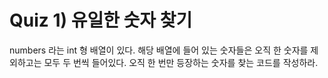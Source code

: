 # Quiz 1) 유일한 숫자 찾기
numbers 라는 int 형 배열이 있다. 해당 배열에 들어 있는 숫자들은 오직 한 숫자를 제외하고는 모두 두 번씩 들어있다.
오직 한 번만 등장하는 숫자를 찾는 코드를 작성하라.